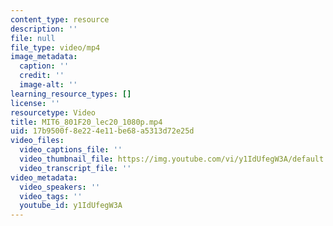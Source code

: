 ```yaml
---
content_type: resource
description: ''
file: null
file_type: video/mp4
image_metadata:
  caption: ''
  credit: ''
  image-alt: ''
learning_resource_types: []
license: ''
resourcetype: Video
title: MIT6_801F20_lec20_1080p.mp4
uid: 17b9500f-8e22-4e11-be68-a5313d72e25d
video_files:
  video_captions_file: ''
  video_thumbnail_file: https://img.youtube.com/vi/y1IdUfegW3A/default.jpg
  video_transcript_file: ''
video_metadata:
  video_speakers: ''
  video_tags: ''
  youtube_id: y1IdUfegW3A
---
```

